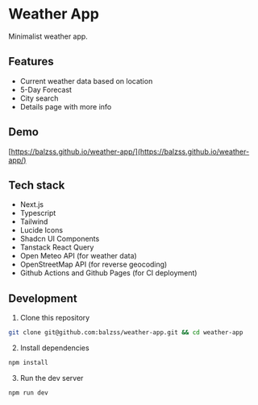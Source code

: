# Weather App

Minimalist weather app.

## Features

- Current weather data based on location
- 5-Day Forecast
- City search
- Details page with more info

## Demo

[https://balzss.github.io/weather-app/](https://balzss.github.io/weather-app/)

## Tech stack

- Next.js
- Typescript
- Tailwind
- Lucide Icons
- Shadcn UI Components
- Tanstack React Query
- Open Meteo API (for weather data)
- OpenStreetMap API (for reverse geocoding)
- Github Actions and Github Pages (for CI deployment)

## Development

1. Clone this repository

```bash
git clone git@github.com:balzss/weather-app.git && cd weather-app
```

2. Install dependencies

```bash
npm install
```

3. Run the dev server

```
npm run dev
```
